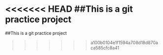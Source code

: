 <<<<<<< HEAD
##This is a git practice project
=======
##This is a git practice project

>>>>>>> a100b0104e1f1594a708d18d870aca585cfc8a41
